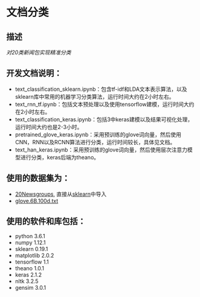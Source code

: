 # 文档分类

## 描述
*对20类新闻包实现精准分类*

## 开发文档说明：
* text_classification_sklearn.ipynb：包含tf-idf和LDA文本表示算法，以及sklearn库中常用的机器学习分类算法，运行时间大约在2小时左右。
* text_rnn_tf.ipynb：包括文本预处理以及使用tensorflow建模，运行时间大约在2小时左右。
* text_classification_keras.ipynb：包括3中keras建模以及结果可视化处理，运行时间大约也是2-3小时。
* pretrained_glove_keras.ipynb：采用预训练的glove词向量，然后使用CNN，RNN以及RCNN算法进行分类，运行时间较长，具体见文档。
* text_han_keras.ipynb：采用预训练的glove词向量，然后使用层次注意力模型进行分类，keras后端为theano。

## 使用的数据集为：
* [20Newsgroups](http://qwone.com/~jason/20Newsgroups/), 直接从[sklearn](http://scikit-learn.org/stable/datasets/twenty_newsgroups.html)中导入
* [glove.6B.100d.txt](https://nlp.stanford.edu/projects/glove/)

## 使用的软件和库包括：
* python 3.6.1
* numpy 1.12.1
* sklearn 0.19.1
* matplotlib 2.0.2
* tensorflow 1.1
* theano 1.0.1
* keras 2.1.2
* nltk 3.2.5
* gensim 3.0.1
